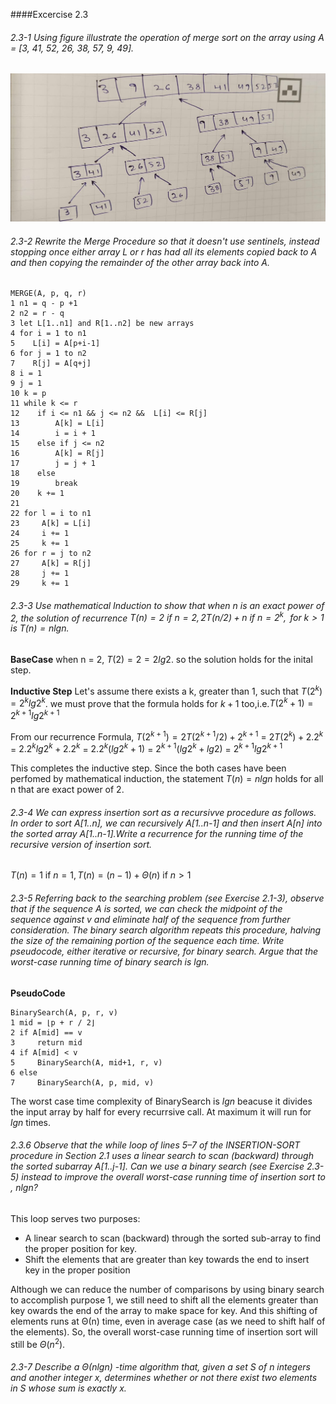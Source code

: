 ####Excercise 2.3

###### 2.3-1 Using figure illustrate the operation of merge sort on the array using A =  [3, 41, 52, 26, 38, 57, 9, 49].

![merge illustration](../Images/merge_illustartion.jpg)


###### 2.3-2 Rewrite the Merge Procedure so that it doesn't use sentinels, instead stopping once either array L or r has had all its elements copied back to A and then copying the remainder of the other array back into A.

```
MERGE(A, p, q, r)
1 n1 = q - p +1
2 n2 = r - q
3 let L[1..n1] and R[1..n2] be new arrays
4 for i = 1 to n1
5    L[i] = A[p+i-1]
6 for j = 1 to n2
7    R[j] = A[q+j]
8 i = 1
9 j = 1
10 k = p
11 while k <= r 
12    if i <= n1 && j <= n2 &&  L[i] <= R[j]
13        A[k] = L[i]
14        i = i + 1
15    else if j <= n2
16        A[k] = R[j]
17        j = j + 1
18    else
19        break
20    k += 1
21 
22 for l = i to n1
23     A[k] = L[i]
24     i += 1
25     k += 1
26 for r = j to n2
27     A[k] = R[j]
28     j += 1
29     k += 1
```

###### 2.3-3 Use mathematical Induction to show that when n is an exact power of 2, the solution of recurrence $T(n) = 2 \text{ if } n = 2, 2T(n/2) + n \text{ if } n = 2^k, \text{ for } k > 1  \text{ is } T(n) = nlgn$.

**BaseCase**
when n = 2, $T(2) = 2 = 2lg2$. so the solution holds for the inital step.

**Inductive Step**
Let's assume there exists a k, greater than 1, such that $T(2^k) = 2^k lg 2^k$. we must prove that the formula holds for $k + 1$ too,i.e.$T(2^k+1) = 2^{k+1} lg 2^{k+1}$

From our recurrence Formula,
$T(2^{k+1}) = 2T(2^{k+1}/2) + 2^{k+1}$ 
= $2T(2^k) + 2.2^k$
= $2.2^klg2^k + 2.2^k$
= $2.2^k(lg2^k+1)$
= $2^{k+1}(lg2^k + lg 2)$
= $2^{k+1}lg2^{k+1}$
 
This completes the inductive step.
Since the both cases have been perfomed by mathematical induction, the statement $T(n) = nlgn$ holds for all n that are exact power of 2.

###### 2.3-4 We can express insertion sort as a recursivve procedure as follows. In order to sort A[1..n], we can recursively A[1..n-1] and then insert A[n] into the sorted array A[1..n-1].Write a recurrence for the running time of the recursive version of insertion sort.

$T(n) = 1 \text{ if } n = 1, T(n) = (n-1) + \Theta(n) \text{ if } n > 1$

###### 2.3-5 Referring back to the searching problem (see Exercise 2.1-3), observe that if the sequence A is sorted, we can check the midpoint of the sequence against $v$ and eliminate half of the sequence from further consideration. The binary search algorithm repeats this procedure, halving the size of the remaining portion of the sequence each time. Write pseudocode, either iterative or recursive, for binary search. Argue that the worst-case running time of binary search is $lg n$.

**PseudoCode**
```
BinarySearch(A, p, r, v)
1 mid = ⌊p + r / 2⌋
2 if A[mid] == v
3     return mid
4 if A[mid] < v
5     BinarySearch(A, mid+1, r, v)
6 else
7     BinarySearch(A, p, mid, v)
```

The worst case time complexity of BinarySearch is $lgn$ beacuse it divides the input array by half for every recurrsive call. At maximum it will run for $lgn$ times.

###### 2.3.6 Observe that the while loop of lines 5–7 of the INSERTION-SORT procedure in Section 2.1 uses a linear search to scan (backward) through the sorted subarray A[1..j-1]. Can we use a binary search (see Exercise 2.3-5) instead to improve the overall worst-case running time of insertion sort to ‚ $nlg n$?

This loop serves two purposes:
-  A linear search to scan (backward) through the sorted sub-array to find the proper position for key.
- Shift the elements that are greater than key towards the end to insert key in the proper position

Although we can reduce the number of comparisons by using binary search to accomplish purpose 1, we still need to shift all the elements greater than key owards the end of the array to make space for key. And this shifting of elements runs at Θ(n) time, even in average case (as we need to shift half of the elements). So, the overall worst-case running time of insertion sort will still be $\Theta(n^2)$.

###### 2.3-7 Describe a $\Theta(nlgn)$ -time algorithm that, given a set S of n integers and another integer x, determines whether or not there exist two elements in S whose sum is exactly x.